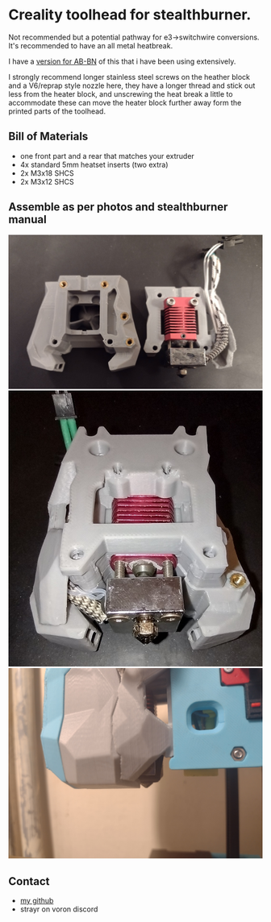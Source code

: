 # Creality toolhead for stealthburner.

Not recommended but a potential pathway for e3->switchwire conversions. It's recommended to have an all metal heatbreak.

I have a [version for AB-BN](https://github.com/strayr/voron-afterburner-ender3/tree/main/AA-BN-30_toolhead) of this that i have been using extensively.

I strongly recommend longer stainless steel screws on the heather block and a V6/reprap style nozzle here, they have a longer thread and stick out less from the heater block, and unscrewing the heat break a little to accommodate these can move the heater block further away form the printed parts of the toolhead.

## Bill of Materials
* one front part and a rear that matches your extruder
* 4x standard 5mm heatset inserts (two extra)
* 2x M3x18 SHCS
* 2x M3x12 SHCS

## Assemble as per photos and stealthburner manual

<img src="img/E3_toolhead_open.jpg" width=800/>

<img src="img/E3_toolhead_rear.jpg" width=800/>

<img src="img/in_use.jpg" width=800/>

## Contact 
* [my github](https://github.com/strayr/strealthburner_creality_edition)
* strayr on voron discord 